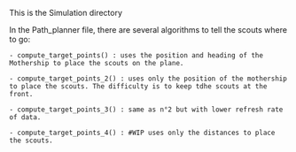 This is the Simulation directory

In the Path_planner file, there are several algorithms to tell the scouts where to go:
    
    - compute_target_points() : uses the position and heading of the Mothership to place the scouts on the plane.
    
    - compute_target_points_2() : uses only the position of the mothership to place the scouts. The difficulty is to keep tdhe scouts at the front.

    - compute_target_points_3() : same as n°2 but with lower refresh rate of data.

    - compute_target_points_4() : #WIP uses only the distances to place the scouts. 